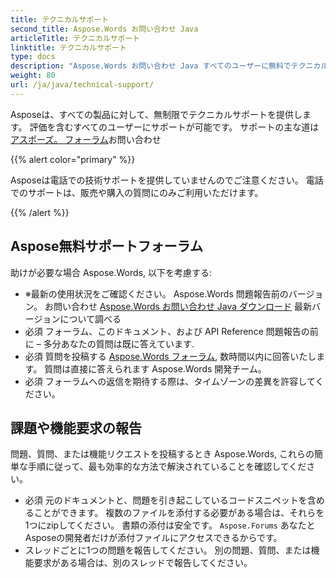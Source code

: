 ```yaml
---
title: テクニカルサポート
second_title: Aspose.Words お問い合わせ Java
articleTitle: テクニカルサポート
linktitle: テクニカルサポート
type: docs
description: "Aspose.Words お問い合わせ Java すべてのユーザーに無料でテクニカルサポートを提供します。 Aspose Free Support Forumを利用して、質問、問題、機能リクエストをお知らせください。"
weight: 80
url: /ja/java/technical-support/
---
```


Asposeは、すべての製品に対して、無制限でテクニカルサポートを提供します。 評価を含むすべてのユーザーにサポートが可能です。 サポートの主な道は [アスポーズ。 フォーラム](https://forum.aspose.com/c/words/8)お問い合わせ

{{% alert color="primary" %}}

Asposeは電話での技術サポートを提供していませんのでご注意ください。 電話でのサポートは、販売や購入の質問にのみご利用いただけます。

{{% /alert %}}

## Aspose無料サポートフォーラム

助けが必要な場合 Aspose.Words, 以下を考慮する:

* ※最新の使用状況をご確認ください。 Aspose.Words 問題報告前のバージョン。 お問い合わせ [Aspose.Words お問い合わせ Java ダウンロード](https://releases.aspose.com/words/java/) 最新バージョンについて調べる
* 必須 フォーラム、このドキュメント、および API Reference 問題報告の前に – 多分あなたの質問は既に答えています.
* 必須 質問を投稿する [Aspose.Words フォーラム](https://forum.aspose.com/c/words/8), 数時間以内に回答いたします。 質問は直接に答えられます Aspose.Words 開発チーム。
* 必須 フォーラムへの返信を期待する際は、タイムゾーンの差異を許容してください。

## 課題や機能要求の報告

問題、質問、または機能リクエストを投稿するとき Aspose.Words, これらの簡単な手順に従って、最も効率的な方法で解決されていることを確認してください。

* 必須 元のドキュメントと、問題を引き起こしているコードスニペットを含めることができます。 複数のファイルを添付する必要がある場合は、それらを1つにzipしてください。 書類の添付は安全です。 `Aspose.Forums` あなたとAsposeの開発者だけが添付ファイルにアクセスできるからです。
* スレッドごとに1つの問題を報告してください。 別の問題、質問、または機能要求がある場合は、別のスレッドで報告してください。
